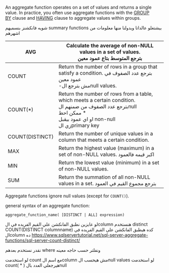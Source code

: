 An aggregate function operates on a set of values and returns a single value. In practice, you often use aggregate functions with the [GROUP BY](https://www.sqlservertutorial.net/sql-server-basics/sql-server-group-by/) clause and [HAVING](https://www.sqlservertutorial.net/sql-server-basics/sql-server-having/) clause to aggregate values within groups.

شويه فانكشنز بنسميهم summary functions بيشتغلو عالداتا ويدولنا منها معلومات 
من اشهرهم

| AVG             | Calculate the average of non-NULL values in a set of values.<br> بترجع المتوسط بتاع عمود معين                                                                                      |
| --------------- | ---------------------------------------------------------------------------------------------------------------------------------------------------------------------------------- |
| COUNT           | Return the number of rows in a group that satisfy a condition.    بترجع عدد الصفوف في عمود معين <br>-مش بترجع الnull values.                                                       |
| COUNT(*)        | Return the number of rows from a table, which meets a certain condition.<br>بترجع عدد الصفوف من ضمنهم الnull <br>ممكن احط *<br> او اي عمود بيقبل non-null <br>زي الprimary key<br> |
| COUNT(DISTINCT) | Return the number of unique values in a column that meets a certain condition.                                                                                                     |
| MAX             | Return the highest value (maximum) in a set of non-NULL values. اكبر قيمه فالعمود                                                                                                  |
| MIN             | Return the lowest value (minimum) in a set of non-NULL values.                                                                                                                     |
| SUM             | Return the summation of all non-NULL values in a set. بترجع مجموع القيم في العمود                                                                                                  |
Aggregate functions ignore null values (except for `COUNT()`).

general syntax of an aggregate function:

`aggregate_function_name( [DISTINCT | ALL] expression)`

لو عايزين نطبق الفانكشن علي القيم الفريده في الcolumn هنستخدم distinct 
COUNT(DISTINCT columnname)
كده هيطبق الفانكشن علي القيم الفريده في الcolumn ده
https://www.sqlservertutorial.net/sql-server-aggregate-functions/sql-server-count-distinct/


نقدر نستخدم بعدهم where ونفلتر حسب حاجه معينه


لو استخدمت count مع اسم الcolumn مش هيحسب الnull values 
لو استخدمت   count( * ) هيرجعلي العدد بالnull 